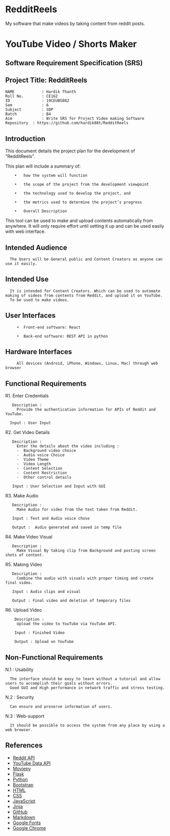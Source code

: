 # RedditReels
My software that make videos by taking content from reddit posts. 


# YouTube Video / Shorts Maker


## Software Requirement Specification (SRS)

## Project Title:  RedditReels


    NAME        	: Hardik Thanth
    Roll No.    	: CE162
    ID          	: 19CEUBS082
    Sem         	: 6
    Subject     	: SDP
    Batch       	: B4
    Aim         	: Write SRS for Project Video making Software
    Repository 	: https://github.com/hardik88t/RedditReels

**Introduction**
-----

   This document details the project plan for the development of “RedditReels”.
   
   This plan will include a summary of:
   
        •	how the system will function
        
        •	the scope of the project from the development viewpoint
        
        •	the technology used to develop the project, and
        
        •	the metrics used to determine the project’s progress
        
        •	Overall Description
        
  This tool can be used to make and upload contents automatically from anywhere. It will only require effort until setting it up and can be used easily with web interface.

**Intended Audience**
----

      The Users will be General public and Content Creators as anyone can use it easily.

**Intended Use**
----


      It is intended for Content Creators. Which can be used to automate making of videos from contents from Reddit, and upload it on YouTube.
      To be used to make videos.
   

**User Interfaces**
----


         •	Front-end software: React

         •	Back-end software: REST API in python


**Hardware Interfaces**
------


         All devices (Android, iPhone, Windows, Linux, Mac) through web browser


**Functional Requirements**
------

R1. Enter Credentials

       Description : 
         Provide the authentication information for APIs of Reddit and YouTube.
      
      Input : User Input

R2. Get Video Details
       
       Description : 
         Enter the details about the video including :
         -	Background video choice 
         -	Audio voice Choice
         -	Video Theme
         -	Video Length
         -	Content Selection
         -	Content Restriction
         -	Other control details
       
       Input : User Selection and Input with GUI

R3. Make Audio
      
       Description : 
         Make Audio for video from the text taken from Reddit.
       
       Input : Text and Audio voice chose
       
       Output :  Audio generated and saved in temp file

R4. Make Video Visual
   
       Description : 
         Make Visual By taking clip from Background and posting screen shots of content.

R5. Making Video
   
       Description : 
         Combine the audio with visuals with proper timing and create final video.

       Input : Audio clips and visual

       Output : Final video and deletion of temporary files

R6. Upload Video
        
        Description : 
         Upload the video to YouTube via YouTube API.
        
        Input : Finished Video
        
        Output : Upload on YouTube


**Non-Functional Requirements**
-------


N.1 : Usability

      The interface should be easy to learn without a tutorial and allow users to accomplish their goals without errors.
      Good GUI and High performance in network traffic and stress testing.

N.2 : Security

      Can ensure and preserve information of users.

N.3 : Web-support

      It should be possible to access the system from any place by using a web browser.


## References   

- [Reddit API](https://www.reddit.com/dev/api/)
- [YouTube Data API](https://developers.google.com/youtube/v3)
- [Moviepy](https://zulko.github.io/moviepy/)
- [Flask](https://flask.palletsprojects.com/en/2.0.x/)
- [Python](https://www.python.org/)
- [Bootstrap](https://getbootstrap.com/)
- [HTML](https://www.w3schools.com/html/)
- [CSS](https://www.w3schools.com/css/)
- [JavaScript](https://www.w3schools.com/js/)
- [Jinja](https://jinja.palletsprojects.com/en/3.0.x/)
- [GitHub](https://github.com/)
- [Markdown](https://www.markdownguide.org/)
- [Google Fonts](https://fonts.google.com/)
- [Google Chrome](https://www.google.com/chrome/)
